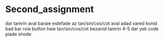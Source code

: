 # Second_assignment
dar tamrin aval baraie estefade az tan/sin/cos/cot aval adad vared konid bad bar roie button haie tan/sin/cos/cot bezanid 
tamrin 4-5 dar yek code piade shode 
